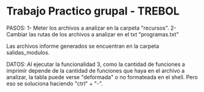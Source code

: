 # Trabajo Practico grupal - TREBOL

PASOS:
1- Meter los archivos a analizar en la carpeta "recursos".
2- Cambiar las rutas de los archivos a analizar en el txt "programas.txt"

Las archivos informe generados se encuentran en la carpeta salidas_modulos.

DATOS:
Al ejecutar la funcionalidad 3, como la cantidad de funciones a imprimir 
depende de la cantidad de funciones que haya en el archivo a analizar, la tabla 
puede verse "deformada" o no formateada en el shell. Pero eso se soluciona haciendo
"ctrl" + "-".